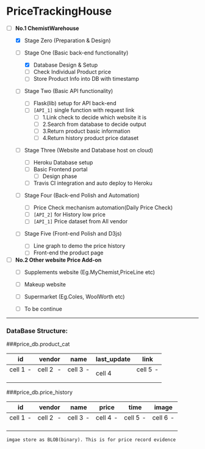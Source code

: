 #   PriceTrackingHouse

- [ ]   __No.1    ChemistWarehouse__
    - [x]   Stage Zero  (Preparation & Design)

    - [ ]   Stage One   (Basic back-end functionality)
    
        - [x] Database Design & Setup
        - [ ] Check Individual Product price
        - [ ] Store Product Info into DB with timestamp
    
    - [ ]   Stage Two   (Basic API functionality)
        - [ ] Flask(lib) setup for API back-end
        - [ ] `[API_1]` single function with request link
            - [ ] 1.Link check to decide which website it is
            - [ ] 2.Search from database to decide output
            - [ ] 3.Return product basic information
            - [ ] 4.Return history product price dataset
    - [ ]   Stage Three   (Website and Database host on cloud)
        - [ ] Heroku Database setup
        - [ ] Basic Frontend portal
            - [ ] Design phase
        - [ ] Travis CI integration and auto deploy to Heroku
        
    - [ ]   Stage Four (Back-end Polish and Automation)
    
        - [ ] Price Check mechanism automation(Daily Price Check)
        - [ ] `[API_2]` for History low price
        - [ ] `[API_1]` Price dataset from All vendor
        
    - [ ]   Stage Five  (Front-end Polish and D3js)
        - [ ] Line graph to demo the price history
        - [ ] Front-end the product page
- [ ]   __No.2    Other website Price Add-on__
    - [ ]   Supplements website (Eg.MyChemist,PriceLine etc)
    - [ ]   Makeup website
    - [ ]   Supermarket (Eg.Coles, WoolWorth etc)
    - [ ]   To be continue



***

### DataBase Structure:

###price_db.product_cat

| id   | vendor  | name  | last_update  | link  |
| -------- | -------- | -------- | -------- | -------- |  
| cell 1  ­ ­ ­ ­  | cell 2  ­ ­ ­ ­ ­  | cell 3  ­ ­ ­ ­  | cell 4  ­ ­ ­ ­ | cell 5  ­ ­ ­ ­ |    

###price_db.price_history

| id   | vendor  | name  | price  | time  | image  | 
| -------- | -------- | -------- | -------- | -------- | -------- | 
| cell 1  ­ ­ ­ ­  | cell 2  ­ ­ ­ ­ ­  | cell 3  ­ ­ ­ ­  | cell 4  ­ ­ ­ ­  | cell 5  ­ ­ ­ ­  | cell 6  ­ ­ ­ ­  | 

`imgae store as BLOB(binary). This is for price record evidence`

